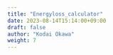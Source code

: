```yaml
---
title: "Energyloss_calculator"
date: 2023-08-14T15:14:00+09:00
draft: false
author: "Kodai Okawa"
weight: 7
---
```


